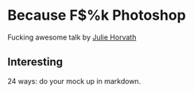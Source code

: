 Because F$%k Photoshop
======================

Fucking awesome talk by [Julie Horvath][1]

[1]: https://github.com/blog/1082-julie-ann-horvath-is-a-githubber "Julie ann Horvath is a GitHubber"

Interesting
-----------

24 ways: do your mock up in markdown.
